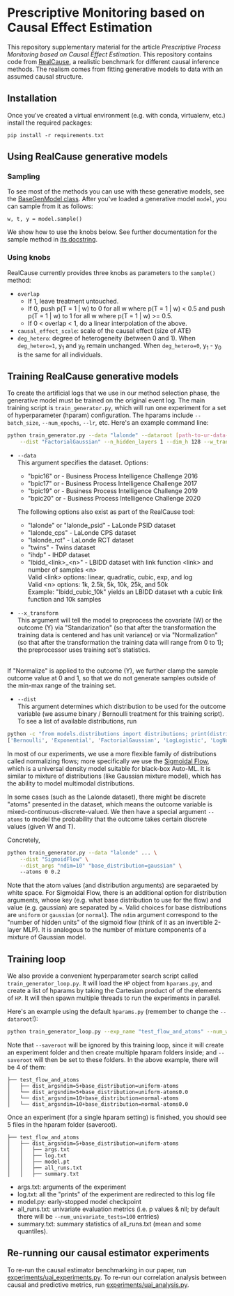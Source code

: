 # Prescriptive Monitoring based on Causal Effect Estimation
This repository supplementary material for the article *Prescriptive Process Monitoring based on
Causal Effect Estimation*.
This repository contains code from [RealCause](https://github.com/bradyneal/realcause), a realistic benchmark for different causal inference methods. The realism comes from fitting generative models to data with an assumed causal structure. 


## Installation
Once you've created a virtual environment (e.g. with conda, virtualenv, etc.) install the required packages:

```
pip install -r requirements.txt
```


## Using RealCause generative models

### Sampling

To see most of the methods you can use with these generative models, see the [BaseGenModel class](https://github.com/bradyneal/causal-benchmark/blob/master/models/base.py#L56).
After you've loaded a generative model `model`, you can sample from it as follows:

```
w, t, y = model.sample()
```

We show how to use the knobs below.
See further documentation for the sample method in [its docstring](https://github.com/bradyneal/causal-benchmark/blob/master/models/base.py#L322).

### Using knobs

RealCause currently provides three knobs as parameters to the `sample()` method:

* `overlap`
	- If 1, leave treatment untouched.
	- If 0, push p(T = 1 | w) to 0 for all w where p(T = 1 | w) < 0.5 and push p(T = 1 | w) to 1 for all w where p(T = 1 | w) >= 0.5.
	- If 0 < overlap < 1, do a linear interpolation of the above.
* `causal_effect_scale`: scale of the causal effect (size of ATE)
* `deg_hetero`: degree of heterogeneity (between 0 and 1). When `deg_hetero=1`, y<sub>1</sub> and y<sub>0</sub> remain unchanged. When `deg_hetero=0`,
            y<sub>1</sub> - y<sub>0</sub> is the same for all individuals.

## Training RealCause generative models


<!--### Code structure

Our deep generative model assumes the following factorization

```
p(w, t, y) = p(w)p(t|w)p(y|t,w)
```

so that a random sample of the tuple (w,t,y) can be drawn from the joint distribution via ancestral sampling. 

We let p(w) be the empirical distribution of the training set, and parameterize p(t|w) and p(y|t,w) using
neural networks (or other conditional generative models such as Gaussian processes). 
The model is defined in `models/tarnet.py`. The neural networks defined there will output the parameters for 
the distribution classes defined in `models/distributions` and compute the negative log likelihood as the loss function.


### Training loop-->

To create the artificial logs that we use in our method selection phase, the generative model must be trained on the original event log. The main training script is `train_generator.py`, which will run one experiment for
a set of hyperparameter (hparam) configuration. The hparams include `--batch_size`, `--num_epochs`, `--lr`, etc. 
Here's an example command line:

```bash
python train_generator.py --data "lalonde" --dataroot [path-to-ur-data-folder] --saveroot [where-to-save-stuff] \
    --dist "FactorialGaussian" --n_hidden_layers 1 --dim_h 128 --w_transform "Standardize" --y_transform "Normalize"
```

* `--data` <br>
	This argument specifies the dataset. Options:
	- "bpic16" or - Business Process Intelligence Challenge 2016
	- "bpic17" or - Business Process Intelligence Challenge 2017
	- "bpic19" or - Business Process Intelligence Challenge 2019
	- "bpic20" or - Business Process Intelligence Challenge 2020
	
	The following options also exist as part of the RealCause tool:
	- "lalonde" or "lalonde_psid" - LaLonde PSID dataset
	- "lalonde_cps" - LaLonde CPS dataset
	- "lalonde_rct" - LaLonde RCT dataset
	- "twins" - Twins dataset
	- "ihdp" - IHDP dataset
	- "lbidd\_\<link\>\_\<n\>" - LBIDD dataset with link function \<link\> and number of samples \<n\> <br>
		Valid \<link\> options: linear, quadratic, cubic, exp, and log <br>
		Valid \<n\> options: 1k, 2.5k, 5k, 10k, 25k, and 50k <br>
		Example: "lbidd\_cubic\_10k" yields an LBIDD dataset wth a cubic link function and 10k samples


* `--x_transform` <br>
This argument will tell the model to preprocess the covariate (W) or the outcome (Y) via "Standarization" 
(so that after the transformation the training data is centered and has unit variance) or via "Normalization"
(so that after the transformation the training data will range from 0 to 1); the preprocessor uses training set's
statistics. 
<br>
If "Normalize" is applied to the outcome (Y), we further clamp the sample outcome value at 0 and 1, so that we do not
generate samples outside of the min-max range of the training set.

* `--dist` <br>
This argument determines which distribution to be used for the outcome variable 
(we assume binary / Bernoulli treatment for this training script). To see a list of available distributions, run
```bash
python -c "from models.distributions import distributions; print(distributions.BaseDistribution.dist_names)"
['Bernoulli', 'Exponential', 'FactorialGaussian', 'LogLogistic', 'LogNormal', 'SigmoidFlow', 'MixedDistribution']
```

In most of our experiments, we use a more flexible family of distributions called normalizing flows; 
more specifically we use the [Sigmoidal Flow](https://arxiv.org/abs/1804.00779), which is a universal density model 
suitable for black-box Auto-ML. It is similar to mixture of distributions (like Gaussian mixture model), which 
has the ability to model multimodal distributions. 

In some cases (such as the Lalonde dataset), there might be discrete "atoms" presented in the dataset, which means the 
outcome variable is mixed-continuous-discrete-valued. We then have a special argument `--atoms` to model the probability that 
the outcome takes certain discrete values (given W and T). 

Concretely,

```bash
python train_generator.py --data "lalonde" ... \
    --dist "SigmoidFlow" \
    --dist_args "ndim=10" "base_distribution=gaussian" \ 
    --atoms 0 0.2
```

Note that the atom values (and distribution arguments) are separaeted by white space. 
For Sigmoidal Flow, there is an additional option for distribution arguments, whose
key (e.g. what base distribution to use for the flow) and value (e.g. gaussian) are separated by `=`. 
Valid choices for base distributions are `uniform` or `gaussian` (or `normal`). 
The `ndim` argument correspond to the "number of hidden units" of the sigmoid flow 
(think of it as an invertible 2-layer MLP). It is analogous to the number of mixture components of 
a mixture of Gaussian model.


## Training loop 
We also provide a convenient hyperparameter search script called `train_generator_loop.py`. 
It will load the `HP` object from `hparams.py`, and create a list of hparams by taking the Cartesian product of 
of the elements of `HP`. It will then spawn multiple threads to run the experiments in parallel. 

Here's an example using the default `hparams.py` (remember to change the `--dataroot`!):

```bash
python train_generator_loop.py --exp_name "test_flow_and_atoms" --num_workers=2
```

Note that `--saveroot` will be ignored by this training loop, since it will create an experiment folder and then create 
multiple hparam folders inside; and `--saveroot` will then be set to these folders. In the above example, there will be
4 of them:


```text
├── test_flow_and_atoms
│   ├── dist_argsndim=5+base_distribution=uniform-atoms
│   └── dist_argsndim=5+base_distribution=uniform-atoms0.0
│   └── dist_argsndim=10+base_distribution=normal-atoms
│   └── dist_argsndim=10+base_distribution=normal-atoms0.0
```

Once an experiment (for a single hparam setting) is finished, you should see 5 files in the hparam folder (saveroot).

```text
├── test_flow_and_atoms
│   ├── dist_argsndim=5+base_distribution=uniform-atoms
│   │   ├── args.txt
│   │   ├── log.txt
│   │   ├── model.pt
│   │   ├── all_runs.txt
│   │   ├── summary.txt
```

* args.txt: arguments of the experiment
* log.txt: all the "prints" of the experiment are redirected to this log file
* model.py: early-stopped model checkpoint
* all_runs.txt: 
univariate evaluation metrics (i.e. p values & nll; by default there will be `--num_univariate_tests=100` entries)
* summary.txt: summary statistics of all_runs.txt (mean and some quantiles).

## Re-running our causal estimator experiments

To re-run the causal estimator benchmarking in our paper, run [experiments/uai_experiments.py](https://github.com/bradyneal/causal-benchmark/blob/master/experiments/uai_experiments.py). To re-run our correlation analysis between causal and predictive metrics, run [experiments/uai_analysis.py](https://github.com/bradyneal/causal-benchmark/blob/master/experiments/uai_analysis.py).
 
